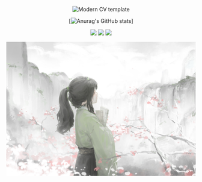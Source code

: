 <div id="title" align=center>

![Modern CV template][github-sub-title:img]

[![Anurag's GitHub stats]([https://github-readme-stats.vercel.app/api?username=Cheat199&show_icons=true&theme=tokyonight])]


![](https://img.shields.io/badge/喜欢-折腾-yellow) 
![](https://img.shields.io/badge/性格-开朗-red) 
![](https://img.shields.io/badge/爱好-二次元-red)

</div>

![头像](image/头像.jpg)


[github-sub-title:img]: https://readme-typing-svg.herokuapp.com?font=Segoe+Script&center=true&lines=Cheat199
